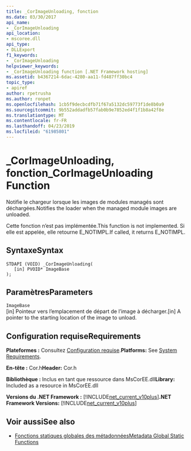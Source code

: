 ```yaml
---
title: _CorImageUnloading, fonction
ms.date: 03/30/2017
api_name:
- _CorImageUnloading
api_location:
- mscoree.dll
api_type:
- DLLExport
f1_keywords:
- _CorImageUnloading
helpviewer_keywords:
- _CorImageUnloading function [.NET Framework hosting]
ms.assetid: b4367214-6dac-4280-aa11-fd487ff30bc4
topic_type:
- apiref
author: rpetrusha
ms.author: ronpet
ms.openlocfilehash: 1cb5f9decbcdfb71f67a5132dc59773f1de8b0a9
ms.sourcegitcommit: 9b552addadfb57fab0b9e7852ed4f1f1b8a42f8e
ms.translationtype: MT
ms.contentlocale: fr-FR
ms.lasthandoff: 04/23/2019
ms.locfileid: "61985801"
---
```

# <a name="corimageunloading-function"></a><span data-ttu-id="459fe-102">_CorImageUnloading, fonction</span><span class="sxs-lookup"><span data-stu-id="459fe-102">_CorImageUnloading Function</span></span>
<span data-ttu-id="459fe-103">Notifie le chargeur lorsque les images de modules managés sont déchargées.</span><span class="sxs-lookup"><span data-stu-id="459fe-103">Notifies the loader when the managed module images are unloaded.</span></span>  
  
 <span data-ttu-id="459fe-104">Cette fonction n’est pas implémentée.</span><span class="sxs-lookup"><span data-stu-id="459fe-104">This function is not implemented.</span></span> <span data-ttu-id="459fe-105">Si elle est appelée, elle retourne E_NOTIMPL.</span><span class="sxs-lookup"><span data-stu-id="459fe-105">If called, it returns E_NOTIMPL.</span></span>  
  
## <a name="syntax"></a><span data-ttu-id="459fe-106">Syntaxe</span><span class="sxs-lookup"><span data-stu-id="459fe-106">Syntax</span></span>  
  
```  
STDAPI (VOID) _CorImageUnloading(   
   [in] PVOID* ImageBase  
);  
```  
  
## <a name="parameters"></a><span data-ttu-id="459fe-107">Paramètres</span><span class="sxs-lookup"><span data-stu-id="459fe-107">Parameters</span></span>  
 `ImageBase`  
 <span data-ttu-id="459fe-108">[in] Pointeur vers l’emplacement de départ de l’image à décharger.</span><span class="sxs-lookup"><span data-stu-id="459fe-108">[in] A pointer to the starting location of the image to unload.</span></span>  
  
## <a name="requirements"></a><span data-ttu-id="459fe-109">Configuration requise</span><span class="sxs-lookup"><span data-stu-id="459fe-109">Requirements</span></span>  
 <span data-ttu-id="459fe-110">**Plateformes :** Consultez [Configuration requise](../../../../docs/framework/get-started/system-requirements.md).</span><span class="sxs-lookup"><span data-stu-id="459fe-110">**Platforms:** See [System Requirements](../../../../docs/framework/get-started/system-requirements.md).</span></span>  
  
 <span data-ttu-id="459fe-111">**En-tête :** Cor.h</span><span class="sxs-lookup"><span data-stu-id="459fe-111">**Header:** Cor.h</span></span>  
  
 <span data-ttu-id="459fe-112">**Bibliothèque :** Inclus en tant que ressource dans MsCorEE.dll</span><span class="sxs-lookup"><span data-stu-id="459fe-112">**Library:** Included as a resource in MsCorEE.dll</span></span>  
  
 <span data-ttu-id="459fe-113">**Versions du .NET Framework :** [!INCLUDE[net_current_v10plus](../../../../includes/net-current-v10plus-md.md)]</span><span class="sxs-lookup"><span data-stu-id="459fe-113">**.NET Framework Versions:** [!INCLUDE[net_current_v10plus](../../../../includes/net-current-v10plus-md.md)]</span></span>  
  
## <a name="see-also"></a><span data-ttu-id="459fe-114">Voir aussi</span><span class="sxs-lookup"><span data-stu-id="459fe-114">See also</span></span>

- [<span data-ttu-id="459fe-115">Fonctions statiques globales des métadonnées</span><span class="sxs-lookup"><span data-stu-id="459fe-115">Metadata Global Static Functions</span></span>](../../../../docs/framework/unmanaged-api/metadata/metadata-global-static-functions.md)

